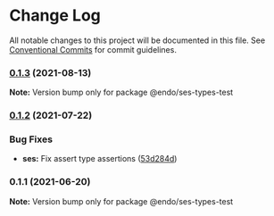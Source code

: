 # Change Log

All notable changes to this project will be documented in this file.
See [Conventional Commits](https://conventionalcommits.org) for commit guidelines.

### [0.1.3](https://github.com/endojs/endo/compare/@endo/ses-types-test@0.1.2...@endo/ses-types-test@0.1.3) (2021-08-13)

**Note:** Version bump only for package @endo/ses-types-test





### [0.1.2](https://github.com/endojs/endo/compare/@endo/ses-types-test@0.1.1...@endo/ses-types-test@0.1.2) (2021-07-22)


### Bug Fixes

* **ses:** Fix assert type assertions ([53d284d](https://github.com/endojs/endo/commit/53d284d04eebed57ccaf19b43a1ff9a71393cc6b))



### 0.1.1 (2021-06-20)

**Note:** Version bump only for package @endo/ses-types-test
